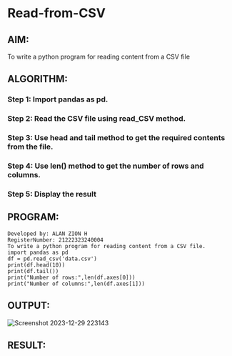 # Read-from-CSV

## AIM:
To write a python program for reading content from a CSV file
## ALGORITHM:
### Step 1: Import pandas as pd.
### Step 2: Read the CSV file using read_CSV method.
### Step 3: Use head and tail method to get the required contents from the file.
### Step 4: Use len() method to get the number of rows and columns.
### Step 5: Display the result


## PROGRAM:
```
Developed by: ALAN ZION H
RegisterNumber: 21222323240004
To write a python program for reading content from a CSV file.
import pandas as pd
df = pd.read_csv('data.csv')
print(df.head(10))
print(df.tail())
print("Number of rows:",len(df.axes[0]))
print("Number of columns:",len(df.axes[1]))
```

## OUTPUT:
![Screenshot 2023-12-29 223143](https://github.com/ALANZION/Read-from-CSV/assets/145743064/bfcdcb35-c4e5-4d52-8101-9f14c243dddd)

## RESULT:
